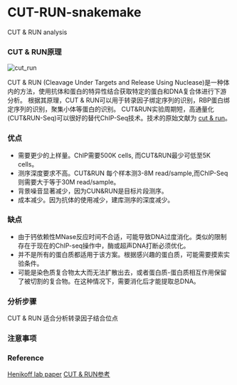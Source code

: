 # CUT-RUN-snakemake
CUT &amp; RUN analysis 

### CUT & RUN原理
![cut_run](https://github.com/SitaoZ/CUT-RUN-snakemake/assets/29169319/052e8504-6a29-4e65-9b79-9978efed0016)

CUT & RUN (Cleavage Under Targets and Release Using Nuclease)是一种体内的方法，使用抗体和蛋白的特异性结合获取特定的蛋白和DNA复合体进行下游分析。
根据其原理，CUT & RUN可以用于转录因子绑定序列的识别，RBP蛋白绑定序列的识别，聚集小体等蛋白的识别。
CUT&RUN实验周期短，高通量化(CUT&RUN-Seq)可以很好的替代ChIP-Seq技术。技术的原始文献为 [cut & run](https://pubmed.ncbi.nlm.nih.gov/28079019/)。
###  优点
- 需要更少的上样量。ChIP需要500K cells, 而CUT&RUN最少可低至5K cells。
- 测序深度要求不高。CUT&RUN 每个样本测3-8M read/sample,而ChIP-Seq则需要大于等于30M read/sample。
- 背景噪音显著减少，因为CUN&RUN是目标片段测序。
- 成本减少。因为抗体的使用减少，建库测序的深度减少。
### 缺点
- 由于钙依赖性MNase反应时间不合适，可能导致DNA过度消化。类似的限制存在于现在的ChIP-seq操作中，酶或超声DNA打断必须优化。
- 并不是所有的蛋白质都适用于该方案。根据感兴趣的蛋白质，可能需要摸索实验条件。
- 可能是染色质复合物太大而无法扩散出去，或者蛋白质-蛋白质相互作用保留了被切割的复合物。在这种情况下，需要消化后才能提取总DNA。
### 分析步骤
CUT & RUN 适合分析转录因子结合位点

### 注意事项

### Reference
[Henikoff lab paper](https://elifesciences.org/articles/21856)
[CUT & RUN参考](https://nf-co.re/cutandrun/3.2/docs/output#6-peak-calling)
